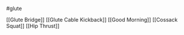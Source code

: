 #glute 

[[Glute Bridge]]
[[Glute Cable Kickback]]
[[Good Morning]]
[[Cossack Squat]]
[[Hip Thrust]]
